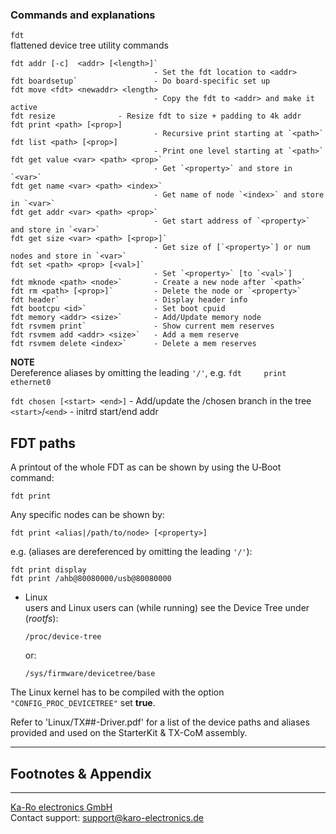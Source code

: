 ### Commands and explanations

`fdt`  
flattened device tree utility commands

```console
fdt addr [-c]  <addr> [<length>]`
                                - Set the fdt location to <addr>
fdt boardsetup`                 - Do board-specific set up
fdt move <fdt> <newaddr> <length>
                                - Copy the fdt to <addr> and make it active
fdt resize              - Resize fdt to size + padding to 4k addr
fdt print <path> [<prop>]
                                - Recursive print starting at `<path>`
fdt list <path> [<prop>]
                                - Print one level starting at `<path>`
fdt get value <var> <path> <prop>`
                                - Get `<property>` and store in `<var>`
fdt get name <var> <path> <index>`
                                - Get name of node `<index>` and store in `<var>`
fdt get addr <var> <path> <prop>`
                                - Get start address of `<property>` and store in `<var>`
fdt get size <var> <path> [<prop>]`
                                - Get size of [`<property>`] or num nodes and store in `<var>`
fdt set <path> <prop> [<val>]`
                                - Set `<property>` [to `<val>`]
fdt mknode <path> <node>`       - Create a new node after `<path>`
fdt rm <path> [<prop>]`         - Delete the node or `<property>`
fdt header`                     - Display header info
fdt bootcpu <id>`               - Set boot cpuid
fdt memory <addr> <size>`       - Add/Update memory node
fdt rsvmem print`               - Show current mem reserves
fdt rsvmem add <addr> <size>`   - Add a mem reserve
fdt rsvmem delete <index>`      - Delete a mem reserves
```

**NOTE**  
Dereference aliases by omitting the leading `'/'`, e.g. `fdt     print ethernet0`

`fdt chosen [<start> <end>]` - Add/update the /chosen branch in the tree
 `<start>`/`<end>` - initrd start/end addr

## FDT paths
A printout of the whole FDT as can be shown by using the U‑Boot command:

`fdt print`

Any specific nodes can be shown by:

`fdt print <alias|/path/to/node> [<property>]`

e.g. (aliases are dereferenced by omitting the leading `'/'`):

```console
fdt print display
fdt print /ahb@80080000/usb@80080000
```
* Linux  
  users and Linux users can (while running) see the Device Tree under
  (*rootfs*):

  `/proc/device-tree`  

  or:  

  `/sys/firmware/devicetree/base`

The Linux kernel has to be compiled with the option `"CONFIG_PROC_DEVICETREE"`
set **true**.

Refer to 'Linux/TX##-Driver.pdf' for a list of the device paths and aliases
provided and used on the StarterKit & TX-CoM assembly.

---
## Footnotes & Appendix

---
[Ka-Ro electronics GmbH](http://www.karo-electronics.de)  
Contact support: support@karo-electronics.de